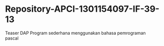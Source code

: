 # Repository-APCI-1301154097-IF-39-13
Teaser DAP
            Program sederhana menggunakan bahasa pemrograman pascal
